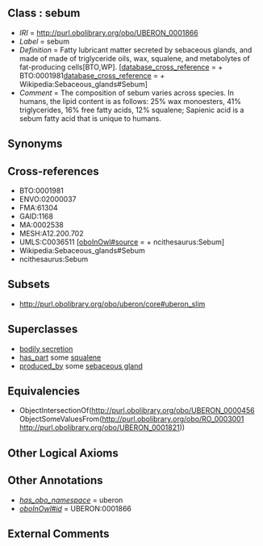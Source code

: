 
## Class : sebum

 * *IRI* = http://purl.obolibrary.org/obo/UBERON_0001866
 * *Label* = sebum
 * *Definition* = Fatty lubricant matter secreted by sebaceous glands, and made of made of triglyceride oils, wax, squalene, and metabolytes of fat-producing cells[BTO,WP]. [[database_cross_reference](../../ef/oboInOwl#hasDbXref.md) =  + BTO:0001981[database_cross_reference](../../ef/oboInOwl#hasDbXref.md) =  + Wikipedia:Sebaceous_glands#Sebum]
 * *Comment* = The composition of sebum varies across species. In humans, the lipid content is as follows: 25% wax monoesters, 41% triglycerides, 16% free fatty acids, 12% squalene; Sapienic acid is a sebum fatty acid that is unique to humans.

## Synonyms


## Cross-references

 * BTO:0001981
 * ENVO:02000037
 * FMA:61304
 * GAID:1168
 * MA:0002538
 * MESH:A12.200.702
 * UMLS:C0036511 [[oboInOwl#source](../../ce/oboInOwl#source.md) =  + ncithesaurus:Sebum]
 * Wikipedia:Sebaceous_glands#Sebum
 * ncithesaurus:Sebum

## Subsets

 * http://purl.obolibrary.org/obo/uberon/core#uberon_slim

## Superclasses

 * [bodily secretion](../../UBERON/56/UBERON_0000456.md)
 * [has_part](../../BFO/51/BFO_0000051.md) some [squalene](../../CHEBI/40/CHEBI_15440.md)
 * [produced_by](../../RO/01/RO_0003001.md) some [sebaceous gland](../../UBERON/21/UBERON_0001821.md)

## Equivalencies

 * ObjectIntersectionOf(<http://purl.obolibrary.org/obo/UBERON_0000456> ObjectSomeValuesFrom(<http://purl.obolibrary.org/obo/RO_0003001> <http://purl.obolibrary.org/obo/UBERON_0001821>))

## Other Logical Axioms


## Other Annotations

 * *[has_obo_namespace](../../ce/oboInOwl#hasOBONamespace.md)* = uberon
 * *[oboInOwl#id](../../id/oboInOwl#id.md)* = UBERON:0001866

## External Comments

